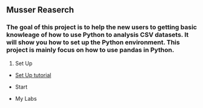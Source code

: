 ## Musser Reaserch

### The goal of this project is to help the new users to getting basic knowleage of how to use Python to analysis CSV datasets. It will show you how to set up the Python environment. This project is mainly focus on how to use pandas in Python. 

1. Set Up
* [Set Up tutorial](Set_up.md)

* Start

* My Labs





